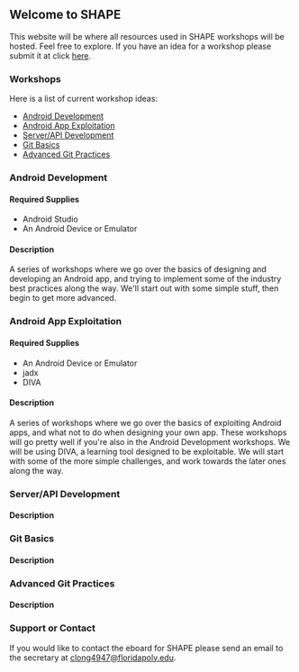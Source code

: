 <meta id="pageMetaData" pageName="Home" />

## Welcome to SHAPE

This website will be where all resources used in SHAPE workshops will be hosted. Feel free to explore.
If you have an idea for a workshop please submit it at click [here](https://goo.gl/forms/ml36tPrbH5ZOfXXI3).

### Workshops

Here is a list of current workshop ideas:
- [Android Development](#android-development)
- [Android App Exploitation](#android-app-exploitation)
- [Server/API Development](#serverapi-development)
- [Git Basics](#git-basics)
- [Advanced Git Practices](#advanced-git-practices)


### Android Development
#### Required Supplies
- Android Studio
- An Android Device or Emulator
#### Description
A series of workshops where we go over the basics of designing and developing an Android app, and trying to implement some of the industry best practices along the way. We'll start out with some simple stuff, then begin to get more advanced.

### Android App Exploitation
#### Required Supplies
- An Android Device or Emulator
- jadx
- DIVA
#### Description
A series of workshops where we go over the basics of exploiting Android apps, and what not to do when designing your own app. These workshops will go pretty well if you're also in the Android Development workshops. We will be using DIVA, a learning tool designed to be exploitable. We will start with some of the more simple challenges, and work towards the later ones along the way.

### Server/API Development
#### Description

### Git Basics
#### Description

### Advanced Git Practices
#### Description


### Support or Contact

If you would like to contact the eboard for SHAPE please send an email to the secretary at [clong4947@floridapoly.edu](mailto:clong4947@floridapoly.edu).
